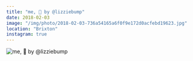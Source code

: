 ```yaml
---
title: "me, 📸 by @lizziebump"
date: 2018-02-03
image: "/img/photo/2018-02-03-736a54165a6f0f9e172d0acfebd19623.jpg"
location: "Brixton"
instagram: true
---
```


![me, 📸 by @lizziebump](/img/photo/2018-02-03-736a54165a6f0f9e172d0acfebd19623.jpg)
